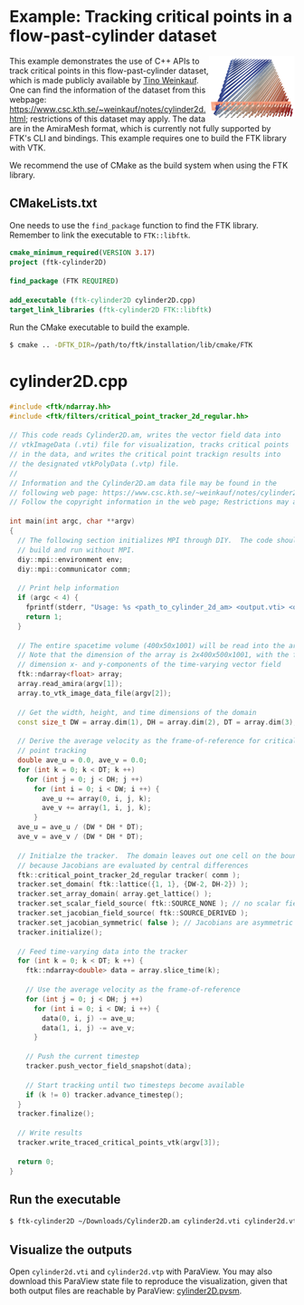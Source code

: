 # Example: Tracking critical points in a flow-past-cylinder dataset

<img align="right" width="30%" src="images/cylinder2D.png">

This example demonstrates the use of C++ APIs to track critical points in this flow-past-cylinder dataset, which is made publicly available by [Tino Weinkauf](https://www.csc.kth.se/~weinkauf/).  One can find the information of the dataset from this webpage: https://www.csc.kth.se/~weinkauf/notes/cylinder2d.html; restrictions of this dataset may apply.  The data are in the AmiraMesh format, which is currently not fully supported by FTK's CLI and bindings.  This example requires one to build the FTK library with VTK.

We recommend the use of CMake as the build system when using the FTK library. 

## CMakeLists.txt

One needs to use the `find_package` function to find the FTK library.  Remember to link the executable to `FTK::libftk`.  

```cmake
cmake_minimum_required(VERSION 3.17)
project (ftk-cylinder2D)

find_package (FTK REQUIRED)

add_executable (ftk-cylinder2D cylinder2D.cpp)
target_link_libraries (ftk-cylinder2D FTK::libftk)
```

Run the CMake executable to build the example.

```bash
$ cmake .. -DFTK_DIR=/path/to/ftk/installation/lib/cmake/FTK
```

# cylinder2D.cpp

```c++
#include <ftk/ndarray.hh>
#include <ftk/filters/critical_point_tracker_2d_regular.hh>
  
// This code reads Cylinder2D.am, writes the vector field data into 
// vtkImageData (.vti) file for visualization, tracks critical points 
// in the data, and writes the critical point trackign results into 
// the designated vtkPolyData (.vtp) file.
//
// Information and the Cylinder2D.am data file may be found in the 
// following web page: https://www.csc.kth.se/~weinkauf/notes/cylinder2d.html
// Follow the copyright information in the web page; Restrictions may apply.  

int main(int argc, char **argv)
{
  // The following section initializes MPI through DIY.  The code should 
  // build and run without MPI.
  diy::mpi::environment env;   
  diy::mpi::communicator comm;

  // Print help information
  if (argc < 4) {
    fprintf(stderr, "Usage: %s <path_to_cylinder_2d_am> <output.vti> <output.vtp>\n", argv[0]);
    return 1;
  }

  // The entire spacetime volume (400x50x1001) will be read into the array
  // Note that the dimension of the array is 2x400x500x1001, with the first
  // dimension x- and y-components of the time-varying vector field
  ftk::ndarray<float> array;
  array.read_amira(argv[1]);
  array.to_vtk_image_data_file(argv[2]);
 
  // Get the width, height, and time dimensions of the domain
  const size_t DW = array.dim(1), DH = array.dim(2), DT = array.dim(3);

  // Derive the average velocity as the frame-of-reference for critical 
  // point tracking
  double ave_u = 0.0, ave_v = 0.0;
  for (int k = 0; k < DT; k ++)
    for (int j = 0; j < DH; j ++)
      for (int i = 0; i < DW; i ++) {
        ave_u += array(0, i, j, k);
        ave_v += array(1, i, j, k);
      }
  ave_u = ave_u / (DW * DH * DT);
  ave_v = ave_v / (DW * DH * DT);

  // Initialze the tracker.  The domain leaves out one cell on the boundary 
  // because Jacobians are evaluated by central differences
  ftk::critical_point_tracker_2d_regular tracker( comm );
  tracker.set_domain( ftk::lattice({1, 1}, {DW-2, DH-2}) ); 
  tracker.set_array_domain( array.get_lattice() );
  tracker.set_scalar_field_source( ftk::SOURCE_NONE ); // no scalar field
  tracker.set_jacobian_field_source( ftk::SOURCE_DERIVED );
  tracker.set_jacobian_symmetric( false ); // Jacobians are asymmetric
  tracker.initialize();

  // Feed time-varying data into the tracker
  for (int k = 0; k < DT; k ++) {
    ftk::ndarray<double> data = array.slice_time(k);

    // Use the average velocity as the frame-of-reference
    for (int j = 0; j < DH; j ++)
      for (int i = 0; i < DW; i ++) {
        data(0, i, j) -= ave_u;
        data(1, i, j) -= ave_v;
      }

    // Push the current timestep
    tracker.push_vector_field_snapshot(data);

    // Start tracking until two timesteps become available
    if (k != 0) tracker.advance_timestep();
  }
  tracker.finalize();

  // Write results
  tracker.write_traced_critical_points_vtk(argv[3]);

  return 0;
}
```

## Run the executable

```bash
$ ftk-cylinder2D ~/Downloads/Cylinder2D.am cylinder2d.vti cylinder2d.vtp
```

## Visualize the outputs

Open `cylinder2d.vti` and `cylinder2d.vtp` with ParaView.  You may also download this ParaView state file to reproduce the visualization, given that both output files are reachable by ParaView: [cylinder2D.pvsm](pvsm/cylinder2D.pvsm).

